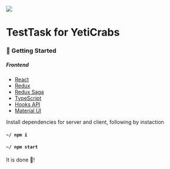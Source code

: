 ![](https://yeticrab.org/public/images/mountains.svg?e17a8f83b01a858484481e15aee2d3a4)

# TestTask for YetiCrabs
### 🚀 Getting Started

##### Frontend
* [React](https://ru.reactjs.org/)
* [Redux](https://redux.js.org/)
* [Redux Saga](https://redux-saga.js.org/)
* [TypeScript](https://www.typescriptlang.org/)
* [Hooks API](https://reactjs.org/docs/hooks-intro.html)
* [Material UI](https://material-ui.com/)

Install dependencies for server and client, following by instaction
#### `~/ npm i`
#### `~/ npm start`

It is done 🥂!